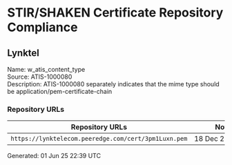 # STIR/SHAKEN Certificate Repository Compliance

## Lynktel

Name: w_atis_content_type\
Source: ATIS-1000080\
Description: ATIS-1000080 separately indicates that the mime type should be application/pem-certificate-chain
### Repository URLs

| Repository URLs | Not After |  Problems | Link |
|-----------------|-----------|-----------|------|
| `https://lynktelecom.peeredge.com/cert/3pm1Luxn.pem` | 18&#160;Dec&#160;25&#160;16:10&#160;UTC | true | [view](../../REPOS/b55cfd40f20ad1bf630e2ecc61869aaf4a67a480/README.md) |


Generated: 01 Jun 25 22:39 UTC
